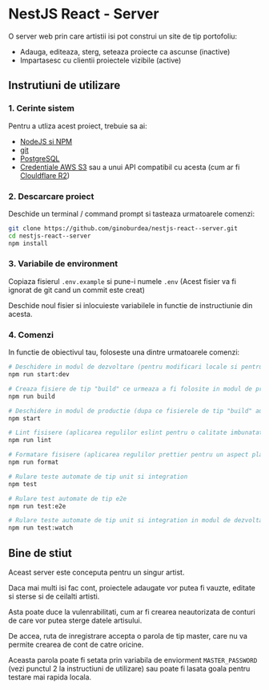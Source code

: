# NestJS React - Server

O server web prin care artistii isi pot construi un site de tip portofoliu:

- Adauga, editeaza, sterg, seteaza proiecte ca ascunse (inactive)
- Impartasesc cu clientii proiectele vizibile (active)

## Instrutiuni de utilizare

### 1. Cerinte sistem

Pentru a utliza acest proiect, trebuie sa ai:

- [NodeJS si NPM](https://nodejs.org/en/download/package-manager)
- [git](https://git-scm.com/downloads)
- [PostgreSQL](https://www.postgresql.org/download/)
- [Credentiale AWS S3](https://aws.amazon.com/s3/) sau a unui API compatibil cu acesta (cum ar fi [Clouldflare R2](https://www.cloudflare.com/developer-platform/r2/))

### 2. Descarcare proiect

Deschide un terminal / command prompt si tasteaza urmatoarele comenzi:

```sh
git clone https://github.com/ginoburdea/nestjs-react--server.git
cd nestjs-react--server
npm install
```

### 3. Variabile de environment

Copiaza fisierul `.env.example` si pune-i numele `.env` (Acest fisier va fi ignorat de git cand un commit este creat)

Deschide noul fisier si inlocuieste variabilele in functie de instructiunie din acesta.

### 4. Comenzi

In functie de obiectivul tau, foloseste una dintre urmatoarele comenzi:

```sh
# Deschidere in modul de dezvoltare (pentru modificari locale si pentru a vedea schimbarile in timp real)
npm run start:dev

# Creaza fisiere de tip "build" ce urmeaza a fi folosite in modul de productie
npm run build

# Deschidere in modul de productie (dupa ce fisierele de tip "build" au fost generate cu comanda de mai sus)
npm start

# Lint fisisere (aplicarea regulilor eslint pentru o calitate imbunatatia a codului)
npm run lint

# Formatare fisisere (aplicarea regulilor prettier pentru un aspect placut al codului)
npm run format

# Rulare teste automate de tip unit si integration
npm test

# Rulare test automate de tip e2e
npm run test:e2e

# Rulare teste automate de tip unit si integration in modul de dezvoltare (repornite automata la acutalizarea fisierelor)
npm run test:watch
```

## Bine de stiut

Aceast server este conceputa pentru un singur artist.

Daca mai multi isi fac cont, proiectele adaugate vor putea fi vauzte, editate si sterse si de ceilalti artisti.

Asta poate duce la vulenrabilitati, cum ar fi crearea neautorizata de conturi de care vor putea sterge datele artisului.

De accea, ruta de inregistrare accepta o parola de tip master, care nu va permite crearea de cont de catre oricine.

Aceasta parola poate fi setata prin variabila de enviorment `MASTER_PASSWORD` (vezi punctul 2 la instructiuni de utilizare) sau poate fi lasata goala pentru testare mai rapida locala.
